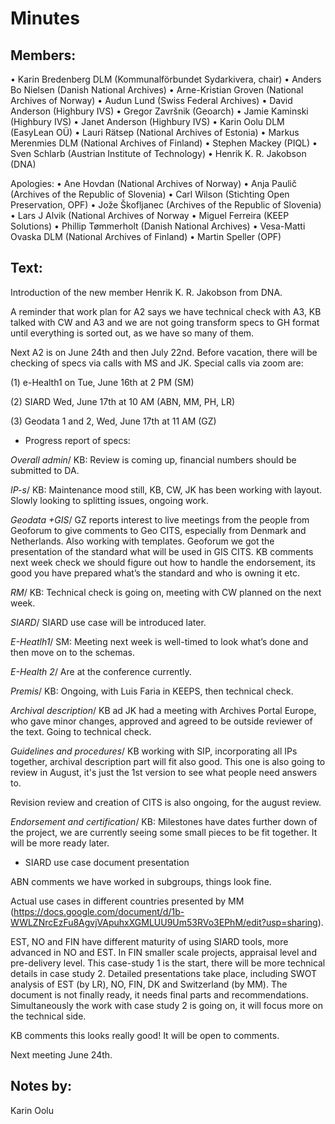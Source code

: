 # Minutes

## Members:

•	Karin Bredenberg DLM (Kommunalförbundet Sydarkivera, chair)
•	Anders Bo Nielsen (Danish National Archives)
•	Arne-Kristian Groven (National Archives of Norway) 
•	Audun Lund (Swiss Federal Archives)
•	David Anderson (Highbury IVS)
•	Gregor Završnik (Geoarch)
•	Jamie Kaminski (Highbury IVS)
•	Janet Anderson (Highbury IVS) 
•	Karin Oolu DLM (EasyLean OÜ)
•	Lauri Rätsep (National Archives of Estonia) 
•	Markus Merenmies DLM (National Archives of Finland)
•	Stephen Mackey (PIQL)
•	Sven Schlarb (Austrian Institute of Technology)
•	Henrik K. R. Jakobson (DNA)

Apologies: 
•	Ane Hovdan (National Archives of Norway)
•	Anja Paulič (Archives of the Republic of Slovenia) 
•	Carl Wilson (Stichting Open Preservation, OPF)
•	Jože Škofljanec (Archives of the Republic of Slovenia)
•	Lars J Alvik (National Archives of Norway 
•	Miguel Ferreira (KEEP Solutions)
•	Phillip Tømmerholt (Danish National Archives)
•	Vesa-Matti Ovaska DLM (National Archives of Finland)
•	Martin Speller (OPF)


## Text: 
Introduction of the new member Henrik K. R. Jakobson from DNA. 

A reminder that work plan for A2 says we have technical check with A3, KB talked with CW and A3 and we are not going transform specs to GH format until everything is sorted out, as we have so many of them.

Next A2 is on June 24th and then July 22nd. Before vacation, there will be checking of specs via calls with MS and JK. Special calls via zoom are: 

(1)	e-Health1 on Tue, June 16th at 2 PM (SM)

(2)	SIARD Wed, June 17th at 10 AM (ABN, MM, PH, LR)


 (3) Geodata 1 and 2, Wed, June 17th at 11 AM (GZ) 


-	Progress report of specs:

*Overall admin*/ KB: Review is coming up, financial numbers should be submitted to DA.

*IP-s*/ KB: Maintenance mood still, KB, CW, JK has been working with layout. Slowly looking to splitting issues, ongoing work. 

*Geodata +GIS*/ GZ reports interest to live meetings from the people from Geoforum to give comments to Geo CITS, especially from Denmark and Netherlands. Also working with templates. 
Geoforum we got the presentation of the standard what will be used in GIS CITS. KB comments next week check we should figure out how to handle the endorsement, its good you have prepared what’s the standard and who is owning it etc.  

*RM*/ KB: Technical check is going on, meeting with CW planned on the next week.  

*SIARD*/ SIARD use case will be introduced later. 

*E-Heatlh1*/ SM: Meeting next week is well-timed to look what’s done and then move on to the schemas. 

*E-Health 2*/ Are at the conference currently.  

*Premis*/ KB: Ongoing, with Luis Faria in KEEPS, then technical check.  

*Archival description*/ KB ad JK had a meeting with Archives Portal Europe, who gave minor changes, approved and agreed to be outside reviewer of the text. Going to technical check. 

*Guidelines and procedures*/ KB working with SIP, incorporating all IPs together, archival description part will fit also good.  This one is also going to review in August, it's just the 1st version to see what people need answers to. 

Revision review and creation of CITS is also ongoing, for the august review. 

*Endorsement and certification*/ KB: Milestones have dates further down of the project, we are currently seeing some small pieces to be fit together. It will be more ready later. 


- SIARD use case document presentation 

ABN comments we have worked in subgroups, things look fine. 


Actual use cases in different countries presented by MM (https://docs.google.com/document/d/1b-WWLZNrcEzFu8AgvjVApuhxXGMLUU9Um53RVo3EPhM/edit?usp=sharing). 

EST, NO and FIN have different maturity of using SIARD tools, more advanced in NO and EST. In FIN smaller scale projects, appraisal level and pre-delivery level. This case-study 1 is the start, there will be more technical details in case study 2. 
Detailed presentations take place, including SWOT analysis of EST (by LR), NO, FIN, DK and Switzerland (by MM).  The document is not finally ready, it needs final parts and recommendations. Simultaneously the work with case study 2 is going on, it will focus more on the technical side. 

KB comments this looks really good! It will be open to comments.  

Next meeting June 24th.

## Notes by: 

Karin Oolu
